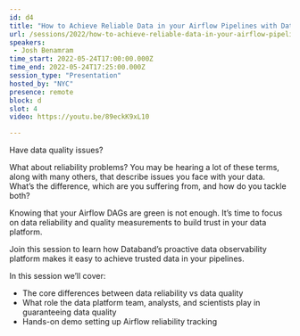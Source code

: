```yaml
---
id: d4
title: "How to Achieve Reliable Data in your Airflow Pipelines with Databand"
url: /sessions/2022/how-to-achieve-reliable-data-in-your-airflow-pipelines-with-databand
speakers:
 - Josh Benamram
time_start: 2022-05-24T17:00:00.000Z
time_end: 2022-05-24T17:25:00.000Z
session_type: "Presentation"
hosted_by: "NYC"
presence: remote
block: d
slot: 4
video: https://youtu.be/89eckK9xL10

---
```


Have data quality issues? 
 
What about reliability problems? You may be hearing a lot of these terms, along with many others, that describe issues you face with your data. What’s the difference, which are you suffering from, and how do you tackle both? 
 
Knowing that your Airflow DAGs are green is not enough. It’s time to focus on data reliability and quality measurements to build trust in your data platform. 
 
Join this session to learn how Databand’s proactive data observability platform makes it easy to achieve trusted data in your pipelines.
   
In this session we’ll cover:
  * The core differences between data reliability vs data quality
  * What role the data platform team, analysts, and scientists play in guaranteeing data quality
  * Hands-on demo setting up Airflow reliability tracking

